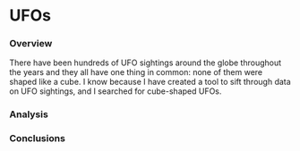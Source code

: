 # UFOs

### Overview
There have been hundreds of UFO sightings around the globe throughout the years and they all have one thing in common: none of them were shaped like a cube. I know because I have created a tool to sift through data on UFO sightings, and I searched for cube-shaped UFOs.

### Analysis

### Conclusions
